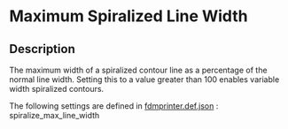 # Maximum Spiralized Line Width

## Description
The maximum width of a spiralized contour line as a percentage of the normal line width. Setting this to a value greater than 100 enables variable width spiralized contours.

The following settings are defined in [fdmprinter.def.json](https://github.com/smartavionics/Cura/blob/mb-master/resources/definitions/fdmprinter.def.json) : spiralize_max_line_width

